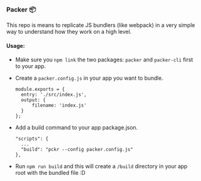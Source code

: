 ### Packer 📦
This repo is means to replicate JS bundlers (like webpack) in a very simple way to understand how they work on a high level.

#### Usage:

- Make sure you `npm link` the two packages: `packer` and `packer-cli` first to your app.
- Create a `packer.config.js` in your app you want to bundle.
  
  ```
  module.exports = {
    entry: './src/index.js',
    output: {
        filename: 'index.js'
    }
  };
  ```

- Add a build command to your app package.json.
  
  ```
  "scripts": {
    ...
    "build": "pckr --config packer.config.js"
  },
  ```
  
- Run `npm run build` and this will create a `/build` directory in your app root with the bundled file :D
